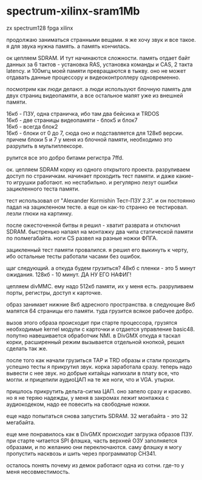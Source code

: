 # spectrum-xilinx-sram1Mb
zx spectrum128 fpga xilinx

продолжаю заниматься странными вещами. я же хочу звук и все такое. я для звука нужна память. а память кончилась.  

ок цепляем SDRAM. И тут начинаются сложности. память отдает байт данных за 6 тактов - установка RAS, установка команды и CAS, 2 такта latency. и 100мгц моей памяти превращаются в тыкву. оно не может отдавать данные процессору и видеоконтроллеру одновременно.  

посмотрим как люди делают. а люди используют блочную память для двух страниц видеопамяти, а все остальное мапят уже из внешней памяти.  

16кб - ПЗУ, одна страничка, ибо там два бейсика и TRDOS  
16кб - две страницы видеопамяти - блок5 и блок7  
16кб - всегда блок2  
16кб - блоки от 0 до 7, сюда оно и подставляется для 128кб версии. причем блоки 5 и 7 у меня из блочной памяти, необходимо это разрулить в мультиплексоре.  

рулится все это добро битами регистра 7ffd.  

ок. цепляем SDRAM корку из одного открытого проекта. разруливаем доступ по страничкам. начинает проходить тест памяти. и даже какие-то игрушки работают. но нестабильно. и регулярно лезут ошибки зацикленного теста памяти.  

тест использовал от "Alexander Kormishin Тест-ПЗУ 2.3". и он постоянно падал на зацикленном тесте. а еще он как-то странно ее тестировал. лезли глюки на картинку.  

после ожесточенной битвы я решил - хватит разврата и отключил SDRAM. быстренько напаял на монтажку два чипа статической памяти по полмегабайта. ноги CS развел на разные ножки ФПГА.  

зацикленный тест памяти провалился. я решил его выкинуть к черту, ибо остальные тесты работали часами без ошибок.  

щаг следующий. а откуда будем грузиться? 48кб с пленки - это 5 минут ожидания. 128кб - 10 минут. ДА НУ ЕГО НАФИГ!  

цепляем divMMC. ему надо 512кб памяти, их у меня есть. разруливаем порты, регистры, доступ к карточке.  

образ занимает нижние 8кб адресного пространства. в следующие 8кб мапятся 64 страницы его памяти. туда грузится всякое рабочее добро.  

вызов этого образа происходит при старте процессора, грузятся необходимые kernel модули с карточки и отдается управление basic48. попутно навешивается обработчик NMI. в DivGMX откуда я таскал корки, расширенный режим вызывается отдельной кнопкой, решил сделать так же.  

после того как начали грузиться TAP и TRD образы и стали проходить успешно тесты я прикрутил звук. корка заработала сразу. теперь надо вывести с нее звук. но добрые китайцы напихали в плату все, что могли. и прицепили аудиоЦАП на те же ноги, что и VGA. утырки.  

пришлось прикрутить дельта-сигма ЦАП. оно запело сразу и красиво. но я не теряю надежды, у меня в закромах лежит монтажка с аудиокодеком, надо ее повесить на свободные ножки.  

еще надо попытаться снова запустить SDRAM. 32 мегабайта - это 32 мегабайта.  

еще мне понравилось как в DivGMX происходит загрузка образов ПЗУ. при старте читается SPI флэшка, часть верхней ОЗУ заполняется образами, и по желанию они переключаются. саму флэшку я могу пропустить насквозь и шить через программатор CH341.  

осталось понять почему из демок работают одна из сотни. где-то у меня несовместимость.  

